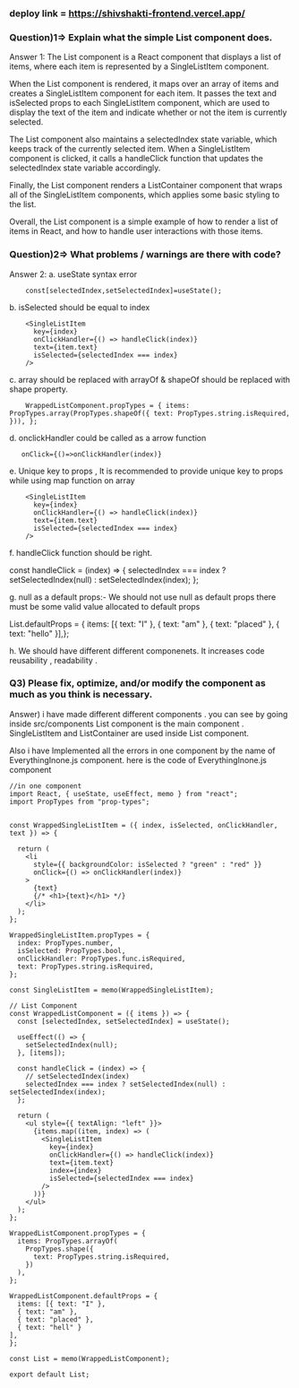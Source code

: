 ### deploy link  = https://shivshakti-frontend.vercel.app/

### Question)1=> Explain what the simple List component does.

Answer 1: The List component is a React component that displays a list of items, where each item is represented by a SingleListItem component.

When the List component is rendered, it maps over an array of items and creates a SingleListItem component for each item. It passes the text and isSelected props to each SingleListItem component, which are used to display the text of the item and indicate whether or not the item is currently selected.

The List component also maintains a selectedIndex state variable, which keeps track of the currently selected item. When a SingleListItem component is clicked, it calls a handleClick function that updates the selectedIndex state variable accordingly.

Finally, the List component renders a ListContainer component that wraps all of the SingleListItem components, which applies some basic styling to the list.

Overall, the List component is a simple example of how to render a list of items in React, and how to handle user interactions with those items.

### Question)2=> What problems / warnings are there with code?

Answer 2:  a. useState syntax error

        const[selectedIndex,setSelectedIndex]=useState();

b. isSelected should be equal to index 

        <SingleListItem
          key={index}
          onClickHandler={() => handleClick(index)}
          text={item.text}
          isSelected={selectedIndex === index}
        />

c. array should be replaced with arrayOf & shapeOf should be replaced with shape property.

        WrappedListComponent.propTypes = { items: PropTypes.array(PropTypes.shapeOf({ text: PropTypes.string.isRequired, })), }; 

d. onclickHandler could be called as a arrow function

       onClick={()=>onClickHandler(index)}

e.  Unique key to props , It is recommended to provide unique key to props while using map function 
on array

        <SingleListItem
          key={index}
          onClickHandler={() => handleClick(index)}
          text={item.text}
          isSelected={selectedIndex === index}
        />

f. handleClick function should be right.

   const handleClick = (index) => {
    selectedIndex === index ? setSelectedIndex(null) : setSelectedIndex(index);
  }; 

g. null as a default props:- We should not use null as default props there must be some valid value 
allocated to default props

 List.defaultProps = {
  items: [{ text: "I" }, { text: "am" }, { text: "placed" }, { text: "hello" }],};


h. We should have different different componenets. It increases code reusability , readability .


### Q3) Please fix, optimize, and/or modify the component as much as you think is necessary.

Answer) i have made different different components . you can see by going inside src/components
List component is the main component . SingleListItem and ListContainer are used inside List component.

Also i have Implemented all the errors in one component by the name of EverythingInone.js component.
here is the code of EverythingInone.js component 



``` 
//in one component
import React, { useState, useEffect, memo } from "react";
import PropTypes from "prop-types";


const WrappedSingleListItem = ({ index, isSelected, onClickHandler, text }) => {

  return (
    <li
      style={{ backgroundColor: isSelected ? "green" : "red" }}
      onClick={() => onClickHandler(index)}
    >
      {text}
      {/* <h1>{text}</h1> */}
    </li>
  );
};

WrappedSingleListItem.propTypes = {
  index: PropTypes.number,
  isSelected: PropTypes.bool,
  onClickHandler: PropTypes.func.isRequired,
  text: PropTypes.string.isRequired,
};

const SingleListItem = memo(WrappedSingleListItem);

// List Component
const WrappedListComponent = ({ items }) => {
  const [selectedIndex, setSelectedIndex] = useState();

  useEffect(() => {
    setSelectedIndex(null);
  }, [items]);

  const handleClick = (index) => {
    // setSelectedIndex(index)
    selectedIndex === index ? setSelectedIndex(null) : setSelectedIndex(index);
  };

  return (
    <ul style={{ textAlign: "left" }}>
      {items.map((item, index) => (
        <SingleListItem
          key={index}
          onClickHandler={() => handleClick(index)}
          text={item.text}
          index={index}
          isSelected={selectedIndex === index}
        />
      ))}
    </ul>
  );
};

WrappedListComponent.propTypes = {
  items: PropTypes.arrayOf(
    PropTypes.shape({
      text: PropTypes.string.isRequired,
    })
  ),
};

WrappedListComponent.defaultProps = {
  items: [{ text: "I" },
  { text: "am" },
  { text: "placed" },
  { text: "hell" }
],
};

const List = memo(WrappedListComponent);

export default List; 



